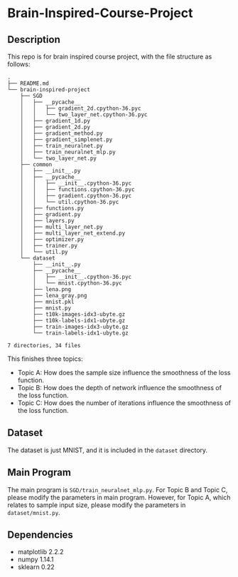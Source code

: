 # Brain-Inspired-Course-Project

## Description

This repo is for brain inspired course project, with the file structure as follows:

```
.
├── README.md
└── brain-inspired-project
    ├── SGD
    │   ├── __pycache__
    │   │   ├── gradient_2d.cpython-36.pyc
    │   │   └── two_layer_net.cpython-36.pyc
    │   ├── gradient_1d.py
    │   ├── gradient_2d.py
    │   ├── gradient_method.py
    │   ├── gradient_simplenet.py
    │   ├── train_neuralnet.py
    │   ├── train_neuralnet_mlp.py
    │   └── two_layer_net.py
    ├── common
    │   ├── __init__.py
    │   ├── __pycache__
    │   │   ├── __init__.cpython-36.pyc
    │   │   ├── functions.cpython-36.pyc
    │   │   ├── gradient.cpython-36.pyc
    │   │   └── util.cpython-36.pyc
    │   ├── functions.py
    │   ├── gradient.py
    │   ├── layers.py
    │   ├── multi_layer_net.py
    │   ├── multi_layer_net_extend.py
    │   ├── optimizer.py
    │   ├── trainer.py
    │   └── util.py
    └── dataset
        ├── __init__.py
        ├── __pycache__
        │   ├── __init__.cpython-36.pyc
        │   └── mnist.cpython-36.pyc
        ├── lena.png
        ├── lena_gray.png
        ├── mnist.pkl
        ├── mnist.py
        ├── t10k-images-idx3-ubyte.gz
        ├── t10k-labels-idx1-ubyte.gz
        ├── train-images-idx3-ubyte.gz
        └── train-labels-idx1-ubyte.gz

7 directories, 34 files
```

This finishes three topics:

- Topic A: How does the sample size influence the smoothness of the loss function.
- Topic B: How does the depth of network influence the smoothness of the loss function.
- Topic C: How does the number of iterations influence the smoothness of the loss function.

##  Dataset

The dataset is just MNIST, and it is included in the `dataset` directory.

## Main Program

The main program is `SGD/train_neuralnet_mlp.py`. For Topic B and Topic C, please modify the parameters in main program. However, for Topic A, which relates to sample input size, please modify the parameters in `dataset/mnist.py`.

## Dependencies

- matplotlib         2.2.2
- numpy               1.14.1
- sklearn               0.22